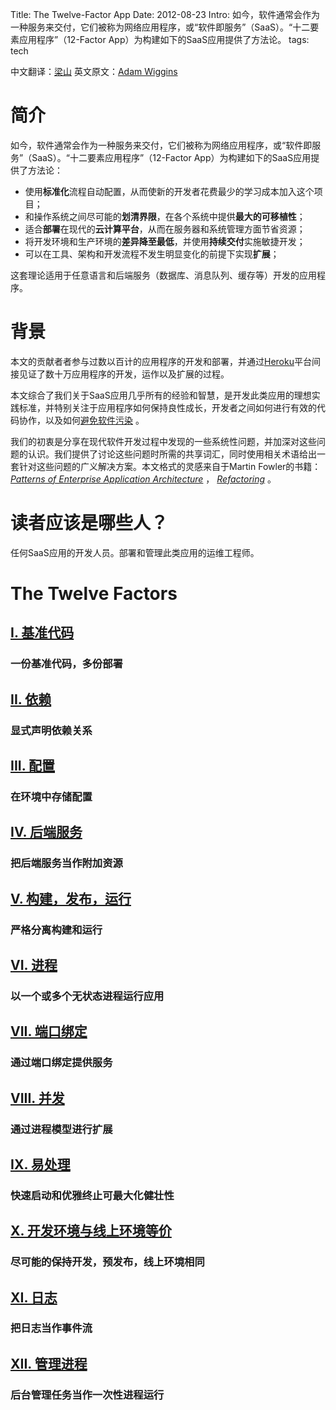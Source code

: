 Title: The Twelve-Factor App
Date: 2012-08-23
Intro: 如今，软件通常会作为一种服务来交付，它们被称为网络应用程序，或“软件即服务”（SaaS）。“十二要素应用程序”（12-Factor App）为构建如下的SaaS应用提供了方法论。
tags: tech

中文翻译：[梁山](https://github.com/liangshan/)
英文原文：[Adam Wiggins](http://www.12factor.net/)

简介
============
如今，软件通常会作为一种服务来交付，它们被称为网络应用程序，或“软件即服务”（SaaS）。“十二要素应用程序”（12-Factor App）为构建如下的SaaS应用提供了方法论：

* 使用**标准化**流程自动配置，从而使新的开发者花费最少的学习成本加入这个项目；
* 和操作系统之间尽可能的**划清界限**，在各个系统中提供**最大的可移植性**；
* 适合**部署**在现代的**云计算平台**，从而在服务器和系统管理方面节省资源；
* 将开发环境和生产环境的**差异降至最低**，并使用**持续交付**实施敏捷开发；
* 可以在工具、架构和开发流程不发生明显变化的前提下实现**扩展**；

这套理论适用于任意语言和后端服务（数据库、消息队列、缓存等）开发的应用程序。

背景
==========

本文的贡献者者参与过数以百计的应用程序的开发和部署，并通过[Heroku](http://www.heroku.com/)平台间接见证了数十万应用程序的开发，运作以及扩展的过程。

本文综合了我们关于SaaS应用几乎所有的经验和智慧，是开发此类应用的理想实践标准，并特别关注于应用程序如何保持良性成长，开发者之间如何进行有效的代码协作，以及如何[避免软件污染](http://blog.heroku.com/archives/2011/6/28/the_new_heroku_4_erosion_resistance_explicit_contracts/) 。

我们的初衷是分享在现代软件开发过程中发现的一些系统性问题，并加深对这些问题的认识。我们提供了讨论这些问题时所需的共享词汇，同时使用相关术语给出一套针对这些问题的广义解决方案。本文格式的灵感来自于Martin Fowler的书籍： *[Patterns of Enterprise Application Architecture](http://books.google.com/books/about/Patterns_of_enterprise_application_archi.html?id=FyWZt5DdvFkC)* ， *[Refactoring](http://books.google.com/books/about/Refactoring.html?id=1MsETFPD3I0C)* 。

读者应该是哪些人？
==============================

任何SaaS应用的开发人员。部署和管理此类应用的运维工程师。

The Twelve Factors
==============================

## [I. 基准代码][0]
### 一份基准代码，多份部署

## [II. 依赖][1]
### 显式声明依赖关系

## [III. 配置][2]
### 在环境中存储配置

## [IV. 后端服务][3]
### 把后端服务当作附加资源

## [V. 构建，发布，运行][4]
### 严格分离构建和运行

## [VI. 进程][5]
### 以一个或多个无状态进程运行应用

## [VII. 端口绑定][6]
### 通过端口绑定提供服务

## [VIII. 并发][7]
### 通过进程模型进行扩展

## [IX. 易处理][8]
### 快速启动和优雅终止可最大化健壮性

## [X. 开发环境与线上环境等价][9]
### 尽可能的保持开发，预发布，线上环境相同

## [XI. 日志][10]
### 把日志当作事件流

## [XII. 管理进程][11]
### 后台管理任务当作一次性进程运行

[0]: http://www.harmy.me/pages/codebase.html
[1]: http://www.harmy.me/pages/dependencies.html
[2]: http://www.harmy.me/pages/config.html
[3]: http://www.harmy.me/pages/backing-services.html
[4]: http://www.harmy.me/pages/build-release-run.html
[5]: http://www.harmy.me/pages/processes.html
[6]: http://www.harmy.me/pages/port-binding.html
[7]: http://www.harmy.me/pages/concurrency.html
[8]: http://www.harmy.me/pages/disposability
[9]: http://www.harmy.me/pages/devprod-parity.html
[10]: http://www.harmy.me/pages/logs.html
[11]: http://www.harmy.me/pages/admin-processes.html